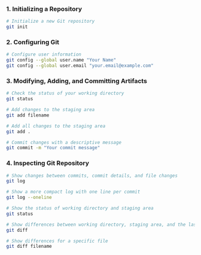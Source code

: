 ### 1. Initializing a Repository

```bash
# Initialize a new Git repository
git init
```

### 2. Configuring Git

```bash
# Configure user information
git config --global user.name "Your Name"
git config --global user.email "your.email@example.com"
```

### 3. Modifying, Adding, and Committing Artifacts

```bash
# Check the status of your working directory
git status

# Add changes to the staging area
git add filename

# Add all changes to the staging area
git add .

# Commit changes with a descriptive message
git commit -m "Your commit message"
```

### 4. Inspecting Git Repository

```bash
# Show changes between commits, commit details, and file changes
git log

# Show a more compact log with one line per commit
git log --oneline

# Show the status of working directory and staging area
git status

# Show differences between working directory, staging area, and the last commit
git diff

# Show differences for a specific file
git diff filename
```
